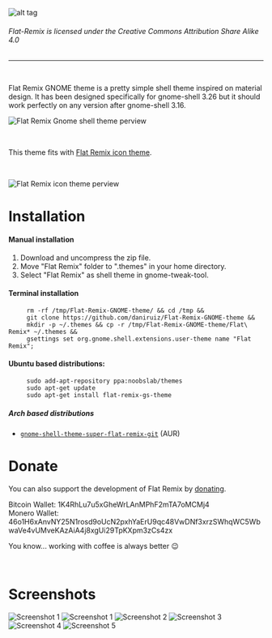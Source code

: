 ![alt tag](https://github.com/daniruiz/Flat-Remix-GNOME-theme/blob/master/Images/logo.png?raw=true)

###### Flat-Remix is licensed under the Creative Commons Attribution Share Alike 4.0
<hr>
<br>

Flat Remix GNOME theme is a pretty simple shell theme inspired on material design. It has been designed specifically for gnome-shell 3.26 but it should work perfectly on any version after gnome-shell 3.16.

![Flat Remix Gnome shell theme perview](https://github.com/daniruiz/Flat-Remix-GNOME-theme/blob/master/Images/preview.png?raw=true)

<br/>

This theme fits with [Flat Remix icon theme](https://github.com/daniruiz/Flat-Remix/).

<br/>

![Flat Remix icon theme perview](https://raw.githubusercontent.com/daniruiz/Flat-Remix/master/preview.png)

# Installation

#### Manual installation

1. Download and uncompress the zip file.
1. Move "Flat Remix" folder to ".themes" in your home directory.
1. Select "Flat Remix" as shell theme in gnome-tweak-tool.

#### Terminal installation

```
     rm -rf /tmp/Flat-Remix-GNOME-theme/ && cd /tmp &&
     git clone https://github.com/daniruiz/Flat-Remix-GNOME-theme &&
     mkdir -p ~/.themes && cp -r /tmp/Flat-Remix-GNOME-theme/Flat\ Remix* ~/.themes &&
     gsettings set org.gnome.shell.extensions.user-theme name "Flat Remix";
```

#### Ubuntu based distributions:

```
     sudo add-apt-repository ppa:noobslab/themes
     sudo apt-get update
     sudo apt-get install flat-remix-gs-theme
```

##### Arch based distributions
+ [`gnome-shell-theme-super-flat-remix-git`](https://aur.archlinux.org/packages/gnome-shell-theme-super-flat-remix-git/) (AUR)

# Donate

You can also support the development of Flat Remix by [donating](https://www.paypal.com/cgi-bin/webscr?cmd=_s-xclick&hosted_button_id=7LEWLS78EAJGJ).

Bitcoin Wallet: 1K4RhLu7u5xGheWrLAnMPhF2mTA7oMCMj4<br>
Monero Wallet:  46o1H6xAnvNY25N1rosd9oUcN2pxhYaErU9qc48VwDNf3xrzSWhqWC5WbwaVe4vUMveKAzAiA4j8xgUi29TpKXpm3zCs4zx

You know... working with coffee is always better  :wink:


<br/>

# Screenshots

![Screenshot 1](https://github.com/daniruiz/Flat-Remix-GNOME-theme/blob/master/Images/1.png?raw=true)
![Screenshot 1](https://github.com/daniruiz/Flat-Remix-GNOME-theme/blob/master/Images/dark1.png?raw=true)
![Screenshot 2](https://github.com/daniruiz/Flat-Remix-GNOME-theme/blob/master/Images/2.png?raw=true)
![Screenshot 3](https://github.com/daniruiz/Flat-Remix-GNOME-theme/blob/master/Images/3.png?raw=true)
![Screenshot 4](https://github.com/daniruiz/Flat-Remix-GNOME-theme/blob/master/Images/4.png?raw=true)
![Screenshot 5](https://github.com/daniruiz/Flat-Remix-GNOME-theme/blob/master/Images/5.png?raw=true)
